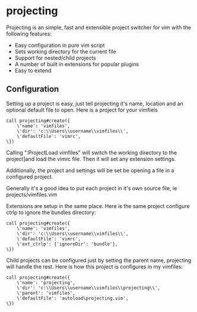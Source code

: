 # projecting

Projecting is an simple, fast and extensible project switcher for vim with the following features:


* Easy configuration in pure vim script
* Sets working directory for the current file
* Support for nested/child projects
* A number of built in extensions for popular plugins
* Easy to extend


## Configuration

Setting up a project is easy,
just tell projecting it's name, location and an optional default file to open.
Here is a project for your vimfiels


```vim
call projecting#create({
	\'name': 'vimfiles',
	\'dir': 'c:\\Users\\username\\vimfiles\\',
	\'defaultFile': 'vimrc',
\})
```

Calling ":ProjectLoad vimfiles" will switch the working directory to the project]and load the vimrc file.
Then it will set any extension settings.

Additionally, the project and settings will be set be opening a file in a configured project.

Generally it's a good idea to put each project in it's own source file, ie projects/vimfiles.vim

Extensions are setup in the same place.
Here is the same project configure ctrlp to ignore the bundles directory:

```vim
call projecting#create({
	\'name': 'vimfiles',
	\'dir': 'c:\\Users\\username\\vimfiles\\',
	\'defaultFile': 'vimrc',
	\'ext_ctrlp': {'ignoreDir': 'bundle'},
\})
```
Child projects can be configured just by setting the parent name, projecting will handle the rest.
Here is how this project is configures in my vimfiles:

```vim
call projecting#create({
	\'name': 'projecting',
	\'dir': 'c:\\Users\\username\\vimfiles\\projecting\\',
	\'parent': 'vimfiles',
	\'defaultFile': 'autoload\projecting.vim',
\})
```

